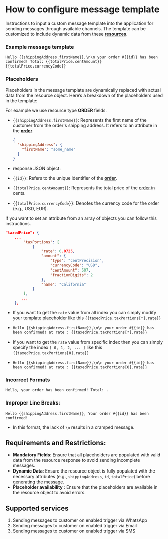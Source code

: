 # How to configure message template

Instructions to input a custom message template into the application for sending messages through available channels. The template can be customized to include dynamic data from these **[resources](https://docs.commercetools.com/api/types#referencetypeid)**.

### Example message template

```plaintext
Hello {{shippingAddress.firstName}},\n\n your order #{{id}} has been confirmed! Total: {{totalPrice.centAmount}} {{totalPrice.currencyCode}}
```


### Placeholders

Placeholders in the message template are dynamically replaced with actual data from the resource object. Here’s a breakdown of the placeholders used in the template:

For example we use resource type **ORDER** fields.

* `{{shippingAddress.firstName}}`: Represents the first name of the customer from the order's shipping address. It refers to an attribute in the **[order](https://docs.commercetools.com/api/projects/orders#order)**

  ```json
  {
    "shippingAddress": {
      "firstName": "some_name"
    }
  }
  ```
* response JSON object:
* `{{id}}`: Refers to the unique identifier of the **[order](https://docs.commercetools.com/api/projects/orders#order)**.
* `{{totalPrice.centAmount}}`: Represents the total price of the [order ](https://docs.commercetools.com/api/projects/orders#order)in cents.
* `{{totalPrice.currencyCode}}`: Denotes the currency code for the order (e.g., USD, EUR).

If you want to set an attribute from an array of objects you can follow this instructions.

```json
"taxedPrice": {
    ...
        "taxPortions": [
            {
                "rate": 0.0725,
                "amount": {
                    "type": "centPrecision",
                    "currencyCode": "USD",
                    "centAmount": 507,
                    "fractionDigits": 2
                },
                "name": "California"
            }
        ],
       ...
    },
```

* If you want to get the `rate` value from all index you can simply modify your template placeholder like this `{{taxedPrice.taxPortions[*].rate}}`
* ```plaintext
  Hello {{shippingAddress.firstName}},\n\n your order #{{id}} has been confirmed! at rate : {{taxedPrice.taxPortions[*].rate}}
  ```
* If you want to get the `rate` value from specific index then  you can simply specify the index `[ 0, 1, 2, ... ]` like this `{{taxedPrice.taxPortions[0].rate}}`
* ```plaintext
  Hello {{shippingAddress.firstName}},\n\n your order #{{id}} has been confirmed! at rate : {{taxedPrice.taxPortions[0].rate}}
  ```

### Incorrect Formats

```plaintext
Hello, your order has been confirmed! Total: .
```

### Improper Line Breaks:

```plaintext
Hello {{shippingAddress.firstName}}, Your order #{{id}} has been confirmed!
```

* In this format, the lack of `\n` results in a cramped message.

## Requirements and Restrictions:

* **Mandatory Fields**: Ensure that all placeholders are populated with valid data from the resource response to avoid sending incomplete messages.
* **Dynamic Data**: Ensure the resource object is fully populated with the necessary attributes (e.g., `shippingAddress`, `id`, `totalPrice`) before generating the message.
* **Placeholder availability** : Ensure that the placeholders are available in the resource object to avoid errors.

## Supported services
1. Sending messages to customer on enabled trigger via WhatsApp
2. Sending messages to customer on enabled trigger via Email
3. Sending messages to customer on enabled trigger via SMS
